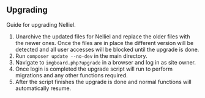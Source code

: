 ## Upgrading
Guide for upgrading Nelliel.

1. Unarchive the updated files for Nelliel and replace the older files with the newer ones. Once the files are in place the different version will be detected and all user accesses will be blocked until the upgrade is done.
2. Run `composer update --no-dev` in the main directory.
3. Navigate to `imgboard.php?upgrade` in a browser and log in as site owner.
4. Once login is completed the upgrade script will run to perform migrations and any other functions required.
5. After the script finishes the upgrade is done and normal functions will automatically resume.